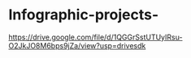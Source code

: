 # Infographic-projects-
https://drive.google.com/file/d/1QGGrSstUTUyIRsu-O2JkJO8M6bps9jZa/view?usp=drivesdk
